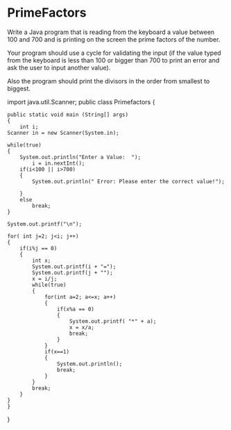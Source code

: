 # PrimeFactors

Write a Java program that is reading from the keyboard a value between 100 and 700 and is printing on the screen the prime factors  of the number.

Your program should use a cycle for validating the input (if the value typed from the keyboard is less than 100 or bigger than 700 to print an error and ask the user to input another value).

Also the program should print the divisors in the order from smallest to biggest. 

import java.util.Scanner;
public class Primefactors
{
 
    public static void main (String[] args)
    {
        int i;
	Scanner in = new Scanner(System.in);
	
	while(true)
	{
		System.out.println("Enter a Value:  ");
        	i = in.nextInt();
		if(i<100 || i>700)
		{
			System.out.println(" Error: Please enter the correct value!");
			
		}	
 		else
			break;
	}
	
	System.out.printf("\n");

	for( int j=2; j<i; j++)
	{
		if(i%j == 0)
		{
			int x;
			System.out.printf(i + "=");
			System.out.printf(j + "");
			x = i/j;
			while(true)
			{
				for(int a=2; a<=x; a++)
				{	
					if(x%a == 0)	
					{
						System.out.printf( "*" + a);
						x = x/a;	
						break;	
					}
				}
				if(x==1)
				{
					System.out.println();
					break;
				}
			}
			break;
		}	
	}
    }
}
